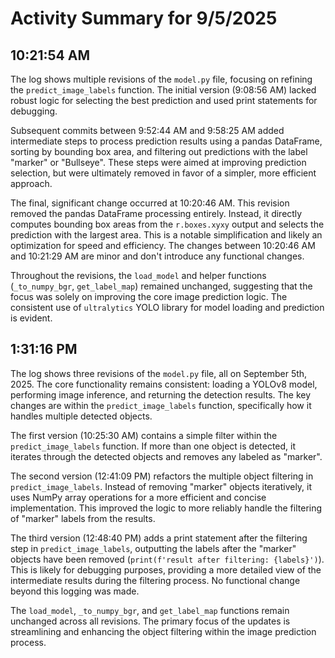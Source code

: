 # Activity Summary for 9/5/2025

## 10:21:54 AM
The log shows multiple revisions of the `model.py` file, focusing on refining the `predict_image_labels` function.  The initial version (9:08:56 AM) lacked robust logic for selecting the best prediction and used print statements for debugging.

Subsequent commits between 9:52:44 AM and 9:58:25 AM added intermediate steps to process prediction results using a pandas DataFrame, sorting by bounding box area, and filtering out predictions with the label "marker" or "Bullseye".  These steps were aimed at improving prediction selection, but were ultimately removed in favor of a simpler, more efficient approach.

The final, significant change occurred at 10:20:46 AM.  This revision removed the pandas DataFrame processing entirely. Instead, it directly computes bounding box areas from the `r.boxes.xyxy` output and selects the prediction with the largest area. This is a notable simplification and likely an optimization for speed and efficiency.  The changes between 10:20:46 AM and 10:21:29 AM are minor and don't introduce any functional changes.

Throughout the revisions, the `load_model` and helper functions (`_to_numpy_bgr`, `get_label_map`) remained unchanged, suggesting that the focus was solely on improving the core image prediction logic.  The consistent use of `ultralytics` YOLO library for model loading and prediction is evident.


## 1:31:16 PM
The log shows three revisions of the `model.py` file, all on September 5th, 2025.  The core functionality remains consistent: loading a YOLOv8 model, performing image inference, and returning the detection results.  The key changes are within the `predict_image_labels` function, specifically how it handles multiple detected objects.

The first version (10:25:30 AM) contains a simple filter within the `predict_image_labels` function. If more than one object is detected, it iterates through the detected objects and removes any labeled as "marker".


The second version (12:41:09 PM) refactors the multiple object filtering in `predict_image_labels`. Instead of removing "marker" objects iteratively, it uses NumPy array operations for a more efficient and concise implementation.  This improved the logic to more reliably handle the filtering of "marker" labels from the results.

The third version (12:48:40 PM) adds a print statement after the filtering step in `predict_image_labels`, outputting the labels after the "marker" objects have been removed (`print(f'result after filtering: {labels}')`). This is likely for debugging purposes, providing a more detailed view of the intermediate results during the filtering process.  No functional change beyond this logging was made.

The `load_model`, `_to_numpy_bgr`, and `get_label_map` functions remain unchanged across all revisions.  The primary focus of the updates is streamlining and enhancing the object filtering within the image prediction process.
